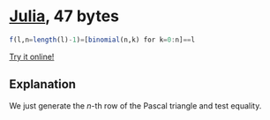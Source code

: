 # [Julia][1], 47 bytes
    
```julia
f(l,n=length(l)-1)=[binomial(n,k) for k=0:n]==l
```    
[Try it online!][2]
    
## Explanation

We just generate the $n$-th row of the Pascal triangle and test equality.
    
[1]: https://julialang.org/
[2]: https://tio.run/##VY7RCsIwDEXf9xV7bCHC2q0dCP0S2YOC0blaZVTw72fS@rDQ0Obc0Nz7@MT5bL7bhipCCvGabvmuoj4YHU6XOb2e8zmqBItu8bW2S@iOaQohbtmEk5mabOkBC9z23PZ0GAYGB6bjckVyLHkwDmzHty@qZ3UES18dl2WiQYPkYKcGqwM1ZX9tabuFcgjcP0JXc6Cv3MNAxp6EsQZzNUrJ17zXOeWYFKpstN6jldhLHCQ6iX6H@wFKD5QeKD1QeqD0QC9x1Hr7AQ